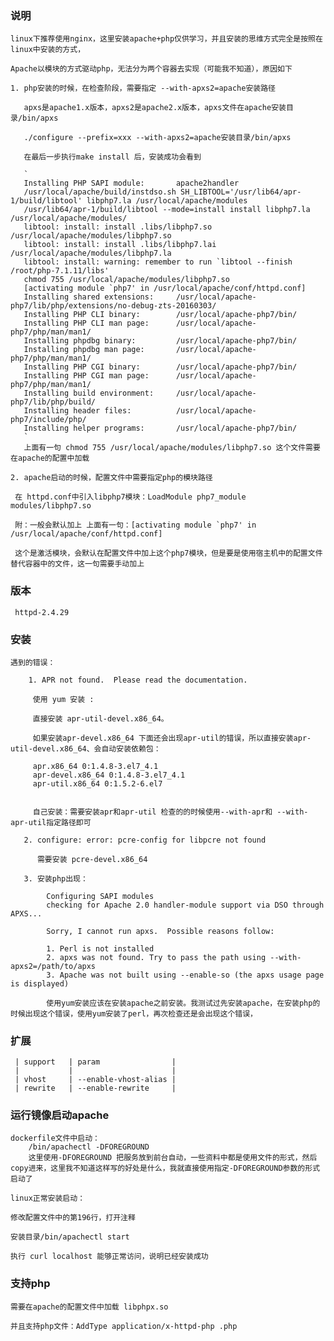 ### 说明

    linux下推荐使用nginx，这里安装apache+php仅供学习，并且安装的思维方式完全是按照在linux中安装的方式，
     
    Apache以模块的方式驱动php，无法分为两个容器去实现（可能我不知道），原因如下
     
    1. php安装的时候，在检查阶段，需要指定 --with-apxs2=apache安装路径
        
       apxs是apache1.x版本，apxs2是apache2.x版本，apxs文件在apache安装目录/bin/apxs
       
       ./configure --prefix=xxx --with-apxs2=apache安装目录/bin/apxs
        
       在最后一步执行make install 后，安装成功会看到
       
       `
       Installing PHP SAPI module:       apache2handler
       /usr/local/apache/build/instdso.sh SH_LIBTOOL='/usr/lib64/apr-1/build/libtool' libphp7.la /usr/local/apache/modules
       /usr/lib64/apr-1/build/libtool --mode=install install libphp7.la /usr/local/apache/modules/
       libtool: install: install .libs/libphp7.so /usr/local/apache/modules/libphp7.so
       libtool: install: install .libs/libphp7.lai /usr/local/apache/modules/libphp7.la
       libtool: install: warning: remember to run `libtool --finish /root/php-7.1.11/libs'
       chmod 755 /usr/local/apache/modules/libphp7.so
       [activating module `php7' in /usr/local/apache/conf/httpd.conf]
       Installing shared extensions:     /usr/local/apache-php7/lib/php/extensions/no-debug-zts-20160303/
       Installing PHP CLI binary:        /usr/local/apache-php7/bin/
       Installing PHP CLI man page:      /usr/local/apache-php7/php/man/man1/
       Installing phpdbg binary:         /usr/local/apache-php7/bin/
       Installing phpdbg man page:       /usr/local/apache-php7/php/man/man1/
       Installing PHP CGI binary:        /usr/local/apache-php7/bin/
       Installing PHP CGI man page:      /usr/local/apache-php7/php/man/man1/
       Installing build environment:     /usr/local/apache-php7/lib/php/build/
       Installing header files:          /usr/local/apache-php7/include/php/
       Installing helper programs:       /usr/local/apache-php7/bin/
       `
       上面有一句 chmod 755 /usr/local/apache/modules/libphp7.so 这个文件需要在apache的配置中加载 
        
    2. apache启动的时候，配置文件中需要指定php的模块路径
     
     在 httpd.conf中引入libphp7模块：LoadModule php7_module        modules/libphp7.so
     
     附：一般会默认加上 上面有一句：[activating module `php7' in /usr/local/apache/conf/httpd.conf]
      
     这个是激活模块，会默认在配置文件中加上这个php7模块，但是要是使用宿主机中的配置文件替代容器中的文件，这一句需要手动加上
    
    
### 版本
     
     httpd-2.4.29
     
### 安装

    遇到的错误：
     
        1. APR not found.  Please read the documentation.
         
         使用 yum 安装 :
         
         直接安装 apr-util-devel.x86_64。
          
         如果安装apr-devel.x86_64 下面还会出现apr-util的错误，所以直接安装apr-util-devel.x86_64、会自动安装依赖包：
        
         apr.x86_64 0:1.4.8-3.el7_4.1
         apr-devel.x86_64 0:1.4.8-3.el7_4.1
         apr-util.x86_64 0:1.5.2-6.el7 
         
        
         自己安装：需要安装apr和apr-util 检查的的时候使用--with-apr和 --with-apr-util指定路径即可
         
       2. configure: error: pcre-config for libpcre not found
       
          需要安装 pcre-devel.x86_64
          
       3. 安装php出现：
       
            Configuring SAPI modules
            checking for Apache 2.0 handler-module support via DSO through APXS... 
            
            Sorry, I cannot run apxs.  Possible reasons follow:
            
            1. Perl is not installed
            2. apxs was not found. Try to pass the path using --with-apxs2=/path/to/apxs
            3. Apache was not built using --enable-so (the apxs usage page is displayed)
            
            使用yum安装应该在安装apache之前安装。我测试过先安装apache，在安装php的时候出现这个错误，使用yum安装了perl，再次检查还是会出现这个错误，
### 扩展
    
     | support   | param                |
     |           |                      |
     | vhost     | --enable-vhost-alias |
     | rewrite   | --enable-rewrite     |
     
### 运行镜像启动apache
    
    dockerfile文件中启动：
        /bin/apachectl -DFOREGROUND 
        这里使用-DFOREGROUND 把服务放到前台自动，一些资料中都是使用文件的形式，然后copy进来，这里我不知道这样写的好处是什么，我就直接使用指定-DFOREGROUND参数的形式启动了
    
    linux正常安装启动：
     
    修改配置文件中的第196行，打开注释
     
    安装目录/bin/apachectl start
     
    执行 curl localhost 能够正常访问，说明已经安装成功
    
### 支持php
    
    需要在apache的配置文件中加载 libphpx.so
    
    并且支持php文件：AddType application/x-httpd-php .php